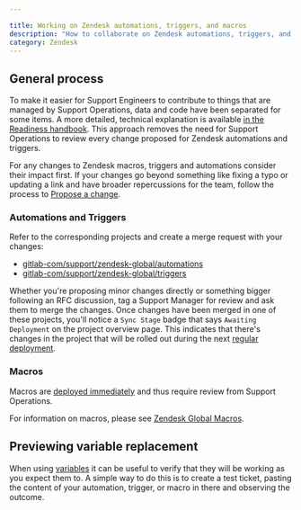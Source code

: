 ```yaml
---

title: Working on Zendesk automations, triggers, and macros
description: "How to collaborate on Zendesk automations, triggers, and macros"
category: Zendesk
---
```


## General process

To make it easier for Support Engineers to contribute to things that are managed by Support Operations, data and code have been separated for some items. A more detailed, technical explanation is available [in the Readiness handbook](../readiness/operations/docs/change_management/sync_repos/#v2). This approach removes the need for Support Operations to review every change proposed for Zendesk automations and triggers.

For any changes to Zendesk macros, triggers and automations consider their impact first. If your changes go beyond something like fixing a typo or updating a link and have broader repercussions for the team, follow the process to [Propose a change](./working_with_support_ops/#propose-a-change).

### Automations and Triggers

Refer to the corresponding projects and create a merge request with your changes:

 - [gitlab-com/support/zendesk-global/automations](https://gitlab.com/gitlab-com/support/zendesk-global/automations)
 - [gitlab-com/support/zendesk-global/triggers](https://gitlab.com/gitlab-com/support/zendesk-global/triggers)

Whether you're proposing minor changes directly or something bigger following an RFC discussion, tag a Support Manager for review and ask them to merge the changes. Once changes have been merged in one of these projects, you'll notice a `Sync Stage` badge that says `Awaiting Deployment` on the project overview page. This indicates that there's changes in the project that will be rolled out during the next [regular deployment](../readiness/operations/docs/change_management/#standard-change-management).


### Macros

Macros are [deployed immediately](../readiness/operations/docs/change_management/#zendesk-macros-change-management) and thus require review from Support Operations.

For information on macros, please see [Zendesk Global Macros](/handbook/support/readiness/operations/docs/zendesk/macros/).

## Previewing variable replacement

When using [variables](../readiness/operations/docs/zendesk/liquid/#common-variables) it can be useful to verify that they will be working as you expect them to. A simple way to do this is to create a test ticket, pasting the content of your automation, trigger, or macro in there and observing the outcome.
